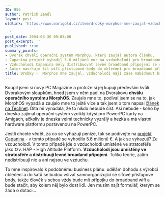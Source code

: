 ```yaml
---
ID: 956
author: Patrick Zandl
layout: post
oldlink: 'https://www.marigold.cz/item/drobky-morphos-mne-zaujal-vzducholodi-maji-zase-nabidnout-broadband-pripojeni

  '
post_date: 2004-03-30 09:03:00
post_excerpt: ''
published: true
summary_points:
- Dvorak chválí operační systém MorphOS, který zaujal autora článku.
- Capanina projekt vyhodil 5.6 milionů eur na vzducholodi pro broadband.
- Vzducholodi Capanina měly distribuovat levné broadband připojení ze stratosféry.
- Autor navrhuje šít wifi přístupové body do oblečení pro broadband připojení.
title: Drobky -  Morphos mne zaujal, vzducholodi mají zase nabídnout broadband připojení
---
```


<p>
Koupil jsem si nový PC Magazine a protože si jej kupuji především kvůli Dvorakovým sloupkům, hned jsem v něm padl na Dvorakovu <STRONG>chválu operačního systému MorphOS</STRONG>. Zaujalo mne to, podíval jsem se na to, jak MorphOS vypadá a zaujalo mne to ještě více a tak jsem o tom napsal <A href="http://technet.idnes.cz/sw/sw_os/morphos040330.html" target=_blank>článek na Technet</A>. Dita mi vynadala, že to nikdo nebude číst. Asi nebude - koho by dneska zajímal operační systém vzniklý kdysi pro PowerPC karty na Amigách, ačkoliv je dneska velmi technicky vyzrálý a hezká a má vlastní hardware platformu postavenou na PowerPC.</p>

<p>
Jestli chcete vědět, za co se vyhazují peníze, tak se podívejte na <A href="http://www.capanina.org/" target=_blank>projekt Capanina </A>- v tomto případě se vyhodilo 5.6 milionů &#8364;. A jak se vyhazují? Ze vzducholodí. V tomto případě jde o vzducholodi umístěné ve stratosféře jako tzv. HAP - High Altitude Platform. <STRONG>Vzducholodi jsou umístěny ve stratosféře a distribuují levné broadand připojení.</STRONG> Toliko teorie, zatím nedistribuují nic a ani nejsou ve vzduchu. </p>

<p>
To mne inspirovalo k podobnému business plánu: udělám dohodu s výrobci oblečení a do šatů se budou všívat samoorganizující se síťové přístupové body, takže člověk s sebou vždy bude mít přípojku do broadband wifi a bude stačit, aby kolem něj bylo dost lidí.&#160;Jen musím najít formulář, kterým se žádá o dotaci...&#160;</p>